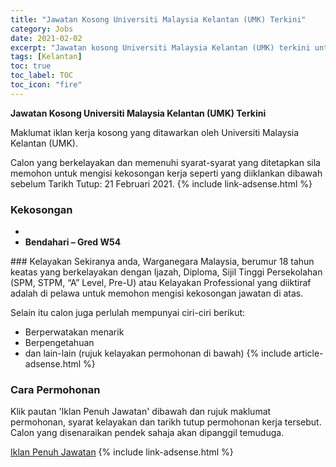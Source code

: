 ```yaml
---
title: "Jawatan Kosong Universiti Malaysia Kelantan (UMK) Terkini" 
category: Jobs 
date: 2021-02-02 
excerpt: "Jawatan kosong Universiti Malaysia Kelantan (UMK) terkini untuk kekosongan ,Bendahari – Gred W54" 
tags: [Kelantan] 
toc: true 
toc_label: TOC 
toc_icon: "fire" 
--- 
```


**Jawatan Kosong Universiti Malaysia Kelantan (UMK) Terkini**

Maklumat iklan kerja kosong yang ditawarkan oleh Universiti Malaysia Kelantan (UMK). 

Calon yang berkelayakan dan memenuhi syarat-syarat yang ditetapkan sila memohon untuk mengisi kekosongan kerja seperti yang diiklankan dibawah sebelum Tarikh Tutup: 21 Februari 2021. 
{% include link-adsense.html %} 
### Kekosongan 
<ul>
<li>
<li><strong>Bendahari &#8211; Gred W54</strong></li>
</ul> 
### Kelayakan 
Sekiranya anda, Warganegara Malaysia, berumur 18 tahun keatas yang berkelayakan dengan Ijazah, Diploma, Sijil Tinggi Persekolahan (SPM, STPM, “A” Level, Pre-U) atau Kelayakan Professional yang diiktiraf adalah di pelawa untuk memohon mengisi kekosongan jawatan di atas.

Selain itu calon juga perlulah mempunyai ciri-ciri berikut:
- Berperwatakan menarik
- Berpengetahuan
- dan lain-lain (rujuk kelayakan permohonan di bawah) 
{% include article-adsense.html %} 
### Cara Permohonan 
Klik pautan 'Iklan Penuh Jawatan' dibawah dan rujuk maklumat permohonan, syarat kelayakan dan tarikh tutup permohonan kerja tersebut.
Calon yang disenaraikan pendek sahaja akan dipanggil temuduga.

<a href="http://infokerjaya.org/umk/" class="btn btn--info" target="_blank" rel="nofollow noopenner">Iklan Penuh Jawatan</a> 
{% include link-adsense.html %} 